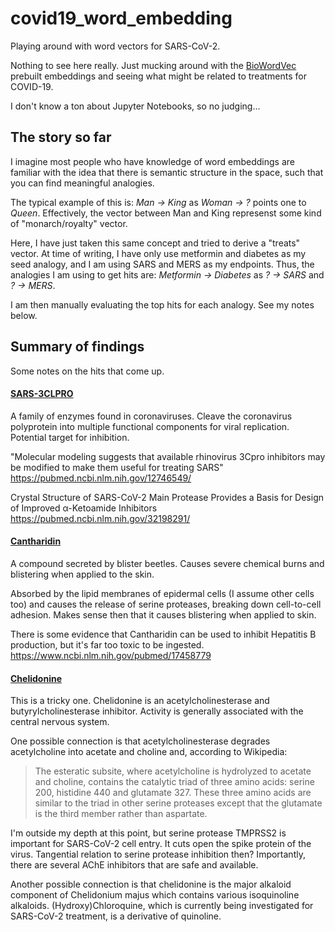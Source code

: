 # covid19_word_embedding
Playing around with word vectors for SARS-CoV-2.

Nothing to see here really. Just mucking around with the
[BioWordVec](https://github.com/ncbi-nlp/BioWordVec) prebuilt embeddings and
seeing what might be related to treatments for COVID-19.

I don't know a ton about Jupyter Notebooks, so no judging...


## The story so far

I imagine most people who have knowledge of word embeddings are familiar with
the idea that there is semantic structure in the space, such that you can find
meaningful analogies.

The typical example of this is: *Man -> King* as *Woman -> ?* points one to
*Queen*. Effectively, the vector between Man and King represenst some kind of
"monarch/royalty" vector.

Here, I have just taken this same concept and tried to derive a "treats" vector.
At time of writing, I have only use metformin and diabetes as my seed analogy,
and I am using SARS and MERS as my endpoints. Thus, the analogies I am using to
get hits are: *Metformin -> Diabetes* as *? -> SARS* and *? -> MERS*.

I am then manually evaluating the top hits for each analogy. See my notes below.


## Summary of findings


Some notes on the hits that come up.


#### [SARS-3CLPRO](https://en.wikipedia.org/wiki/C30_Endopeptidase)
A family of enzymes found in coronaviruses. Cleave the coronavirus polyprotein
into multiple functional components for viral replication. Potential target for
inhibition.

"Molecular modeling suggests that available rhinovirus 3Cpro inhibitors may be
modified to make them useful for treating SARS"
https://pubmed.ncbi.nlm.nih.gov/12746549/

Crystal Structure of SARS-CoV-2 Main Protease Provides a Basis for Design of
Improved α-Ketoamide Inhibitors
https://pubmed.ncbi.nlm.nih.gov/32198291/


#### [Cantharidin](https://en.wikipedia.org/wiki/Cantharidin)
A compound secreted by blister beetles. Causes severe chemical burns and
blistering when applied to the skin.

Absorbed by the lipid membranes of epidermal cells (I assume other cells too)
and causes the release of serine proteases, breaking down cell-to-cell
adhesion. Makes sense then that it causes blistering when applied to skin.

There is some evidence that Cantharidin can be used to inhibit Hepatitis B
production, but it's far too toxic to be ingested.
https://www.ncbi.nlm.nih.gov/pubmed/17458779


#### [Chelidonine](https://en.wikipedia.org/wiki/Chelidonine)
This is a tricky one. Chelidonine is an acetylcholinesterase and
butyrylcholinesterase inhibitor. Activity is generally associated with the
central nervous system.

One possible connection is that acetylcholinesterase degrades acetylcholine into
acetate and choline and, according to Wikipedia:
>The esteratic subsite, where acetylcholine is hydrolyzed to acetate and choline,
>contains the catalytic triad of three amino acids: serine 200, histidine 440 and
>glutamate 327. These three amino acids are similar to the triad in other serine
>proteases except that the glutamate is the third member rather than aspartate.

I'm outside my depth at this point, but serine protease TMPRSS2 is important for
SARS-CoV-2 cell entry. It cuts open the spike protein of the virus. Tangential
relation to serine protease inhibition then? Importantly, there are several AChE
inhibitors that are safe and available.

Another possible connection is that chelidonine is the major alkaloid component
of Chelidonium majus which contains various isoquinoline alkaloids.
(Hydroxy)Chloroquine, which is currently being investigated for SARS-CoV-2
treatment, is a derivative of quinoline.

